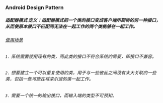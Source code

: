 ### Android Design Pattern

##### 适配器模式 定义：适配器模式把一个类的接口变成客户端所期待的另一种接口，从而使原本接口不匹配而无法在一起工作的两个类能够在一起工作。  
###### [使用场景](https://github.com/txwgoogol/android-design-pattern/blob/master/app/src/test/java/com/txw/designpattern/adapter/Client.java)
 ###### `1.` 系统需要使用现有的类，而此类的接口不符合系统的需要，即接口不兼容。  
 ###### `2.` 想要建立一个可以重复使用的类，用于与一些彼此之间没有太大关联的一些类，包括一些可能在将来引进的类一起工作。  
 ###### `3.` 需要一个统一的输出接口，而输入端的类型不可预知。  